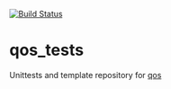 [![Build Status](https://travis-ci.org/lilvinz/qos_tests.svg?branch=master-18.2.x)](https://travis-ci.org/lilvinz/qos_tests)
# qos_tests
Unittests and template repository for [qos](https://github.com/lilvinz/qos)
